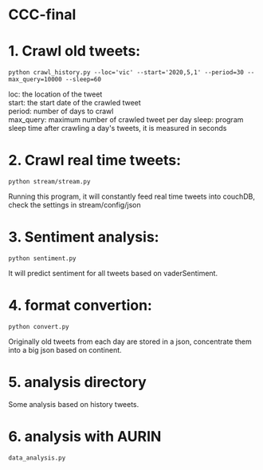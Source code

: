 # CCC-final

# 1. Crawl old tweets:

```
python crawl_history.py --loc='vic' --start='2020,5,1' --period=30 --max_query=10000 --sleep=60
```

loc: the location of the tweet  
start: the start date of the crawled tweet  
period: number of days to crawl  
max_query: maximum number of crawled tweet per day
sleep: program sleep time after crawling a day's tweets, it is measured in seconds

# 2. Crawl real time tweets:

```
python stream/stream.py
```

Running this program, it will constantly feed real time tweets into couchDB, check the settings in stream/config/json

# 3. Sentiment analysis:

```
python sentiment.py
```

It will predict sentiment for all tweets based on vaderSentiment.

# 4. format convertion:

```
python convert.py
```

Originally old tweets from each day are stored in a json, concentrate them into a big json based on continent.

# 5. analysis directory

Some analysis based on history tweets.

# 6. analysis with AURIN

```
data_analysis.py
```
